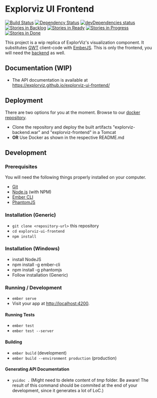 # Explorviz UI Frontend
<a href="https://travis-ci.org/ExplorViz/explorviz-ui-frontend"><img src="https://travis-ci.org/ExplorViz/explorviz-ui-frontend.svg?branch=master" alt="Build Status"></a>
<a href="https://david-dm.org/ExplorViz/explorviz-ui-frontend"><img src="https://david-dm.org/ExplorViz/explorviz-ui-frontend.svg?branch=master" alt="Dependency Status"></a>
<a href="https://david-dm.org/ExplorViz/explorviz-ui-frontend?type=dev"><img src="https://david-dm.org/ExplorViz/explorviz-ui-frontend/dev-status.svg" alt="devDependencies status"></a>
[![Stories in Backlog](https://badge.waffle.io/ExplorViz/explorviz-ui-frontend.png?label=backlog&title=Backlog)](http://waffle.io/ExplorViz/explorviz-ui-frontend) 
[![Stories in Ready](https://badge.waffle.io/ExplorViz/explorviz-ui-frontend.png?label=ready&title=Ready)](http://waffle.io/ExplorViz/explorviz-ui-frontend)
[![Stories in Progress](https://badge.waffle.io/ExplorViz/explorviz-ui-frontend.png?label=in%20progress&title=In%20Progress)](http://waffle.io/ExplorViz/explorviz-ui-frontend)
[![Stories in Done](https://badge.waffle.io/ExplorViz/explorviz-ui-frontend.png?label=done&title=Done)](http://waffle.io/ExplorViz/explorviz-ui-frontend)


This project is a wip replica of ExplorViz's visualization component. It substitutes [GWT](http://www.gwtproject.org/) client-code with [EmberJS](https://www.emberjs.com/). This is only the frontend, you will need the [backend](https://github.com/ExplorViz/explorviz-ui-backend) as well.

## Documentation (WIP)

* The API documentation is available at https://explorviz.github.io/explorviz-ui-frontend/

## Deployment
There are two options for you at the moment. Browse to our [docker repository](https://github.com/ExplorViz/explorviz-docker). 
* Clone the repository and deploy the built artifacts "explorviz-backend.war" and "explorviz-frontend" in a Tomcat
* **OR** Use Docker as shown in the respective README.md

## Development

### Prerequisites

You will need the following things properly installed on your computer.

* [Git](http://git-scm.com/)
* [Node.js](http://nodejs.org/) (with NPM)
* [Ember CLI](http://ember-cli.com/)
* [PhantomJS](http://phantomjs.org/)

### Installation (Generic)

* `git clone <repository-url>` this repository
* `cd explorviz-ui-frontend`
* `npm install`

### Installation (Windows)
* install NodeJS
* npm install -g ember-cli
* npm install -g phantomjs
* Follow installation (Generic)

### Running / Development

* `ember serve`
* Visit your app at [http://localhost:4200](http://localhost:4200).

#### Running Tests

* `ember test`
* `ember test --server`

#### Building

* `ember build` (development)
* `ember build --environment production` (production)

#### Generating API Documentation
* `yuidoc .` (Might need to delete content of *tmp* folder. Be aware! The result of this command should be commited at the end of your development, since it generates a lot of LoC.)
